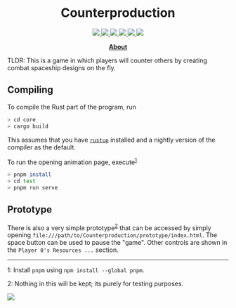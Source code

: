 <!-- markdownlint-disable no-inline-html no-bare-urls line-length header-increment commands-show-output first-line-heading -->
<h1 align="center">Counterproduction</h1>

<p align="center">
<a href="https://discord.gg/GCz7KgG">
    <img src="https://img.shields.io/discord/726947023231647798.svg?logo=discord&style=flat-square&color=7289DA">
</a>
<a href="https://github.com/Counterproduction-game/Counterproduction/blob/main/LICENSE.md">
    <img src="https://img.shields.io/github/license/Counterproduction-game/Counterproduction?color=%2339c48a&style=flat-square">
</a>
<a href="https://github.com/Counterproduction-game/Counterproduction/">
    <img src="https://img.shields.io/badge/language-rust-000?logo=rust&style=flat-square">
</a>
<a href="https://github.com/Counterproduction-game/Counterproduction">
    <img src="https://img.shields.io/tokei/lines/github/Counterproduction-game/Counterproduction?style=flat-square&color=417fa3">
</a>
<a href="https://github.com/Counterproduction-game/Counterproduction/graphs/commit-activity">
    <img src="https://img.shields.io/github/commit-activity/w/Counterproduction-game/Counterproduction?color=%234287f5&logo=github&style=flat-square">
</a>
<a href="https://github.com/Counterproduction-game/Counterproduction/actions">
    <img src="https://img.shields.io/github/workflow/status/Counterproduction-game/Counterproduction/Rust%20Prototype?style=flat-square&logo=github-actions&logoColor=fff">
</a>
</p>
<p align="center">
    <strong> <a href="https://youxplode.com/md.html?Counterproduction">About</a> </strong>
</p>

TLDR: This is a game in which players will counter others by creating combat spaceship designs on the fly.

## Compiling

To compile the Rust part of the program, run

```bash
> cd core
> cargo build
```

This assumes that you have [`rustup`](https://rustup.rs/) installed and a nightly version of the compiler as the default.

To run the opening animation page, execute<sup>[1](#fn1)</sup>

```bash
> pnpm install
> cd test
> pnpm run serve
```

## Prototype

There is also a very simple prototype<sup>[2](#fn2)</sup> that can be accessed by simply opening `file:///path/to/Counterproduction/prototype/index.html`. The space button can be used to pause the "game". Other controls are shown in the `Player 0's Resources ...` section.

---

<a name="fn1">1</a>: Install `pnpm` using `npm install --global pnpm`.

<a name="fn2">2</a>: Nothing in this will be kept; its purely for testing purposes.

<a href="https://app.fossa.com/projects/git%2Bgithub.com%2FiMplode-nZ%2FCounterproduction?ref=badge_large" alt="FOSSA Status"><img src="https://app.fossa.com/api/projects/git%2Bgithub.com%2FiMplode-nZ%2FCounterproduction.svg?type=large"/></a>
